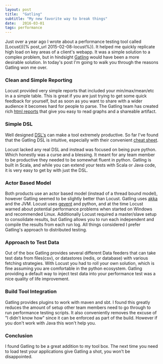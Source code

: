 ```yaml
---
layout: post
title:  "Gatling"
subtitle: "My new favorite way to break things"
date:   2016-03-01
tags: performance
---
```


Just over a year ago I wrote about a performance testing tool called [Locust]({% post_url 2015-02-08-locust%}).  It helped me quickly replicate high load on key areas of a client's webapp. It was a simple solution to a complex problem, but in hindsight [Gatling](http://gatling.io/) would have been a more desirable solution. In today's post I'm going to walk you through the reasons Gatling won me over.

### Clean and Simple Reporting

Locust provided very simple reports that included your min/max/mean/etc in a a simple table.  This is great if you are just trying to get some quick feedback for yourself, but as soon as you want to share with a wider audience it becomes hard for people to parse.  The Gatling team has created rich [html reports](http://gatling.io/docs/2.1.7/general/reports.html) that give you easy to read graphs and a shareable artifact.

### Simple DSL

Well designed [DSL's](https://en.wikipedia.org/wiki/Domain-specific_language) can make a tool extremely productive.  So far I've found that the Gatling DSL is intuitive,  especially with their convenient [cheat sheet](http://gatling.io/#/cheat-sheet/2.1.7).  

Locust lacked any real DSL and instead was focused on being pure python.  Which honestly was a curse and a blessing.  It meant for any team member to be productive they needed to be somewhat fluent in python.  Gatling is built in Scala, and while you can extend your tests with Scala or Java code, it is very easy to get by with just the DSL.

### Actor Based Model

Both products use an actor based model (instead of a thread bound model), however Gatling seemed to be slightly better than Locust.  Gatling uses [akka](http://akka.io) and the JVM.  Locust uses [gevent](http://www.gevent.org/) and python, and at the time Locust warned about potential performance problems when started on Windows and recommended Linux.  Additionally Locust required a master/slave setup to consolidate results, but Gatling allows you to run each independent and compile the results from each run log.  All things considered I prefer Gatling's approach to distributed testing.

### Approach to Test Data

Out of the box Gatling provides several different Data feeders that can take test data from files(csv), or datastores (redis, or database) with various fetching strategies. With Locust you had to roll your own solution, which is fine assuming you are comfortable in the python ecosystem. Gatling providing a default way to inject test data into your performance test was a nice quality of life improvement.

### Build Tool Integration

Gatling provides plugins to work with maven and sbt.  I found this greatly reduces the amount of setup other team members need to go through to run performance testing scripts.  It also conveniently removes the excuse of "I didn't know how" since it can be enforced as part of the build.  However if you don't work with Java this won't help you.

### Conclusion

I found Gatling to be a great addition to my tool box. The next time you need to load test your applications give Gatling a shot, you won't be disappointed.
